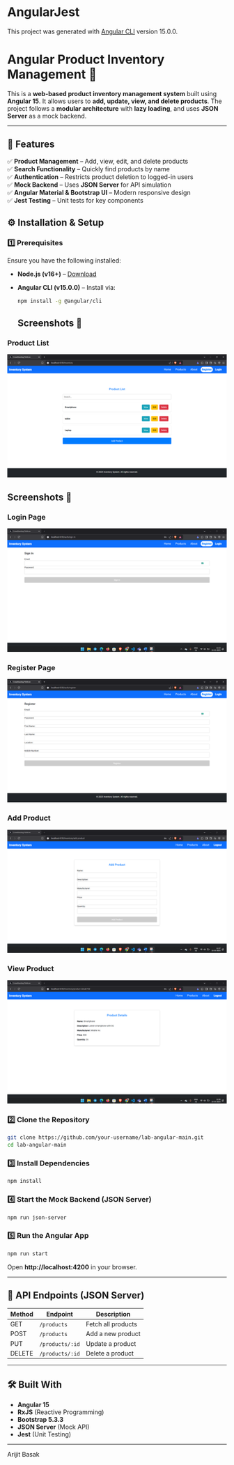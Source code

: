 # AngularJest

This project was generated with [Angular CLI](https://github.com/angular/angular-cli) version 15.0.0.
# **Angular Product Inventory Management** 🚀  

This is a **web-based product inventory management system** built using **Angular 15**. It allows users to **add, update, view, and delete products**. The project follows a **modular architecture** with **lazy loading**, and uses **JSON Server** as a mock backend.

---

## **📌 Features**
✅ **Product Management** – Add, view, edit, and delete products  
✅ **Search Functionality** – Quickly find products by name  
✅ **Authentication** – Restricts product deletion to logged-in users  
✅ **Mock Backend** – Uses **JSON Server** for API simulation  
✅ **Angular Material & Bootstrap UI** – Modern responsive design  
✅ **Jest Testing** – Unit tests for key components  

## **⚙️ Installation & Setup**

### **1️⃣ Prerequisites**
Ensure you have the following installed:  
- **Node.js (v16+)** – [Download](https://nodejs.org/)  
- **Angular CLI (v15.0.0)** – Install via:
  ```bash
  npm install -g @angular/cli
  ```

  ## Screenshots 📸



### **Product List**
![Product List](https://github.com/arib20/angular-inventory-wipro-preskilling/blob/main/screenshots/inventory.png?raw=true)
## Screenshots 📸


### **Login Page**
![Login Page](https://github.com/arib20/angular-inventory-wipro-preskilling/blob/main/screenshots/sign%20in.png?raw=true)


### **Register Page**
![Register Page](screenshots/register.png)

### **Add Product**
![Add Page](https://github.com/arib20/angular-inventory-wipro-preskilling/blob/main/screenshots/add%20product.png?raw=true)

### **View Product**
![View Page](https://github.com/arib20/angular-inventory-wipro-preskilling/blob/main/screenshots/product%20view.png?raw=true)



### **2️⃣ Clone the Repository**
```bash
git clone https://github.com/your-username/lab-angular-main.git
cd lab-angular-main
```

### **3️⃣ Install Dependencies**
```bash
npm install
```

### **4️⃣ Start the Mock Backend (JSON Server)**
```bash
npm run json-server
```

### **5️⃣ Run the Angular App**
```bash
npm run start
```
Open **http://localhost:4200** in your browser.  

---

## **📜 API Endpoints (JSON Server)**
| Method | Endpoint          | Description           |
|--------|------------------|----------------------|
| GET    | `/products`      | Fetch all products  |
| POST   | `/products`      | Add a new product   |
| PUT    | `/products/:id`  | Update a product    |
| DELETE | `/products/:id`  | Delete a product    |

---

## **🛠️ Built With**
- **Angular 15**
- **RxJS** (Reactive Programming)
- **Bootstrap 5.3.3**
- **JSON Server** (Mock API)
- **Jest** (Unit Testing)
  

---
Arijit Basak
